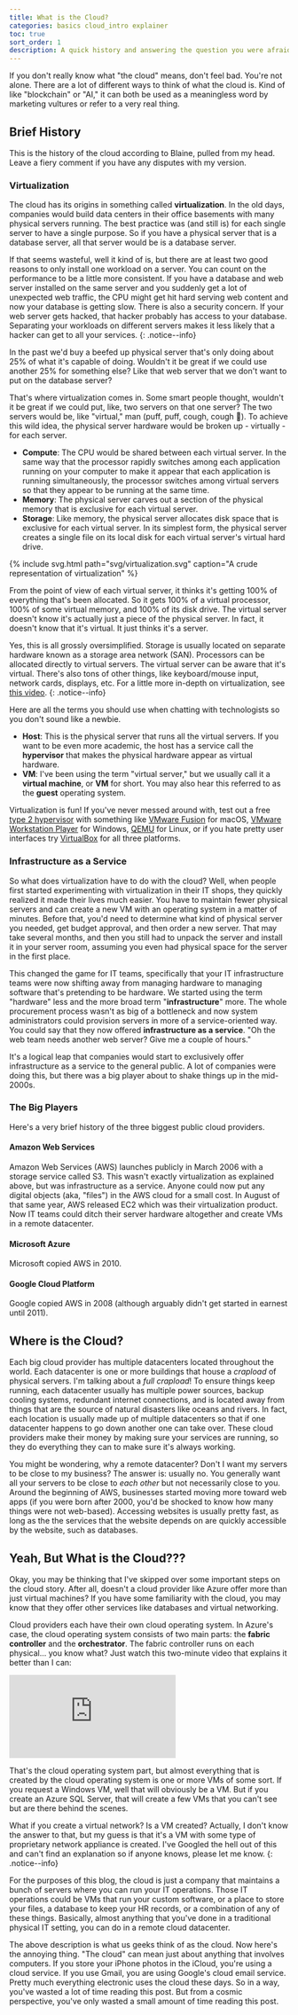 ```yaml
---
title: What is the Cloud?
categories: basics cloud_intro explainer
toc: true
sort_order: 1
description: A quick history and answering the question you were afraid to ask
---
```

If you don't really know what "the cloud" means, don't feel bad. You're not alone. There are a lot of different ways to think of what the cloud is. Kind of like "blockchain" or "AI," it can both be used as a meaningless word by marketing vultures or refer to a very real thing.
<!--more-->

## Brief History

This is the history of the cloud according to Blaine, pulled from my head. Leave a fiery comment if you have any disputes with my version.

### Virtualization

The cloud has its origins in something called **virtualization**. In the old days, companies would build data centers in their office basements with many physical servers running. The best practice was (and still is) for each single server to have a single purpose. So if you have a physical server that is a database server, all that server would be is a database server.

If that seems wasteful, well it kind of is, but there are at least two good reasons to only install one workload on a server. You can count on the performance to be a little more consistent. If you have a database and web server installed on the same server and you suddenly get a lot of unexpected web traffic, the CPU might get hit hard serving web content and now your database is getting slow. There is also a security concern. If your web server gets hacked, that hacker probably has access to your database. Separating your workloads on different servers makes it less likely that a hacker can get to all your services.
{: .notice--info}

In the past we'd buy a beefed up physical server that's only doing about 25% of what it's capable of doing. Wouldn't it be great if we could use another 25% for something else? Like that web server that we don't want to put on the database server?

That's where virtualization comes in. Some smart people thought, wouldn't it be great if we could put, like, two servers on that one server? The two servers would be, like "virtual," man (puff, puff, cough, cough :herb:). To achieve this wild idea, the physical server hardware would be broken up - virtually - for each server.

- **Compute**: The CPU would be shared between each virtual server. In the same way that the processor rapidly switches among each application running on your computer to make it appear that each application is running simultaneously, the processor switches among virtual servers so that they appear to be running at the same time.
- **Memory**: The physical server carves out a section of the physical memory that is exclusive for each virtual server.
- **Storage**: Like memory, the physical server allocates disk space that is exclusive for each virtual server. In its simplest form, the physical server creates a single file on its local disk for each virtual server's virtual hard drive.

{% include svg.html path="svg/virtualization.svg" caption="A crude representation of virtualization" %}

From the point of view of each virtual server, it thinks it's getting 100% of everything that's been allocated. So it gets 100% of a virtual processor, 100% of some virtual memory, and 100% of its disk drive. The virtual server doesn't know it's actually just a piece of the physical server. In fact, it doesn't know that it's virtual. It just thinks it's a server.

Yes, this is all grossly oversimplified. Storage is usually located on separate hardware known as a storage area network (SAN). Processors can be allocated directly to virtual servers. The virtual server can be aware that it's virtual. There's also tons of other things, like keyboard/mouse input, network cards, displays, etc. For a little more in-depth on virtualization, see [this video](https://www.youtube.com/watch?v=FZR0rG3HKIk).
{: .notice--info}

Here are all the terms you should use when chatting with technologists so you don't sound like a newbie.

- **Host**: This is the physical server that runs all the virtual servers. If you want to be even more academic, the host has a service call the **hypervisor** that makes the physical hardware appear as virtual hardware.
- **VM**: I've been using the term "virtual server," but we usually call it a **virtual machine**, or **VM** for short. You may also hear this referred to as the **guest** operating system.

Virtualization is fun! If you've never messed around with, test out a free [type 2 hypervisor](https://aws.amazon.com/compare/the-difference-between-type-1-and-type-2-hypervisors/) with something like [VMware Fusion](https://www.vmware.com/products/fusion.html) for macOS, [VMware Workstation Player](https://www.vmware.com/products/workstation-player/workstation-player-evaluation.html) for Windows, [QEMU](https://www.qemu.org/) for Linux, or if you hate pretty user interfaces try [VirtualBox](https://www.virtualbox.org/) for all three platforms.

### Infrastructure as a Service

So what does virtualization have to do with the cloud? Well, when people first started experimenting with virtualization in their IT shops, they quickly realized it made their lives much easier. You have to maintain fewer physical servers and can create a new VM with an operating system in a matter of minutes. Before that, you'd need to determine what kind of physical server you needed, get budget approval, and then order a new server. That may take several months, and then you still had to unpack the server and install it in your server room, assuming you even had physical space for the server in the first place.

This changed the game for IT teams, specifically that your IT infrastructure teams were now shifting away from managing hardware to managing software that's pretending to be hardware. We started using the term "hardware" less and the more broad term "**infrastructure**" more. The whole procurement process wasn't as big of a bottleneck and now system administrators could provision servers in more of a service-oriented way. You could say that they now offered **infrastructure as a service**. "Oh the web team needs another web server? Give me a couple of hours."

It's a logical leap that companies would start to exclusively offer infrastructure as a service to the general public. A lot of companies were doing this, but there was a big player about to shake things up in the mid-2000s.

### The Big Players

Here's a very brief history of the three biggest public cloud providers.

#### Amazon Web Services

Amazon Web Services (AWS) launches publicly in March 2006 with a storage service called S3. This wasn't exactly virtualization as explained above, but was infrastructure as a service. Anyone could now put any digital objects (aka, "files") in the AWS cloud for a small cost. In August of that same year, AWS released EC2 which was their virtualization product. Now IT teams could ditch their server hardware altogether and create VMs in a remote datacenter.

#### Microsoft Azure

Microsoft copied AWS in 2010.

#### Google Cloud Platform

Google copied AWS in 2008 (although arguably didn't get started in earnest until 2011).

## Where is the Cloud?

Each big cloud provider has multiple datacenters located throughout the world. Each datacenter is one or more buildings that house a *crapload* of physical servers. I'm talking about a *full crapload*! To ensure things keep running, each datacenter usually has multiple power sources, backup cooling systems, redundant internet connections, and is located away from things that are the source of natural disasters like oceans and rivers. In fact, each location is usually made up of multiple datacenters so that if one datacenter happens to go down another one can take over. These cloud providers make their money by making sure your services are running, so they do everything they can to make sure it's always working.

You might be wondering, why a remote datacenter? Don't I want my servers to be close to my business? The answer is: usually no. You generally want all your servers to be close to *each other* but not necessarily close to you. Around the beginning of AWS, businesses started moving more toward web apps (if you were born after 2000, you'd be shocked to know how many things were not web-based). Accessing websites is usually pretty fast, as long as the the services that the website depends on are quickly accessible by the website, such as databases.

## Yeah, But What is the Cloud???

Okay, you may be thinking that I've skipped over some important steps on the cloud story. After all, doesn't a cloud provider like Azure offer more than just virtual machines? If you have some familiarity with the cloud, you may know that they offer other services like databases and virtual networking.

Cloud providers each have their own cloud operating system. In Azure's case, the cloud operating system consists of two main parts: the **fabric controller** and the **orchestrator**. The fabric controller runs on each physical... you know what? Just watch this two-minute video that explains it better than I can:

<div class="responsive-video-container">
  <iframe src="https://www.microsoft.com/en-us/videoplayer/embed/RE2ixGo?postJsllMsg=true" frameborder="0" webkitAllowFullScreen mozallowfullscreen allowfullscreen></iframe>
</div>

That's the cloud operating system part, but almost everything that is created by the cloud operating system is one or more VMs of some sort. If you request a Windows VM, well that will obviously be a VM. But if you create an Azure SQL Server, that will create a few VMs that you can't see but are there behind the scenes.

What if you create a virtual network? Is a VM created? Actually, I don't know the answer to that, but my guess is that it's a VM with some type of proprietary network appliance is created. I've Googled the hell out of this and can't find an explanation so if anyone knows, please let me know.
{: .notice--info}

For the purposes of this blog, the cloud is just a company that maintains a bunch of servers where you can run your IT operations. Those IT operations could be VMs that run your custom software, or a place to store your files, a database to keep your HR records, or a combination of any of these things. Basically, almost anything that you've done in a traditional physical IT setting, you can do in a remote cloud datacenter.

The above description is what us geeks think of as the cloud. Now here's the annoying thing. "The cloud" can mean just about anything that involves computers. If you store your iPhone photos in the iCloud, you're using a cloud service. If you use Gmail, you are using Google's cloud email service. Pretty much everything electronic uses the cloud these days. So in a way, you've wasted a lot of time reading this post. But from a cosmic perspective, you've only wasted a small amount of time reading this post.